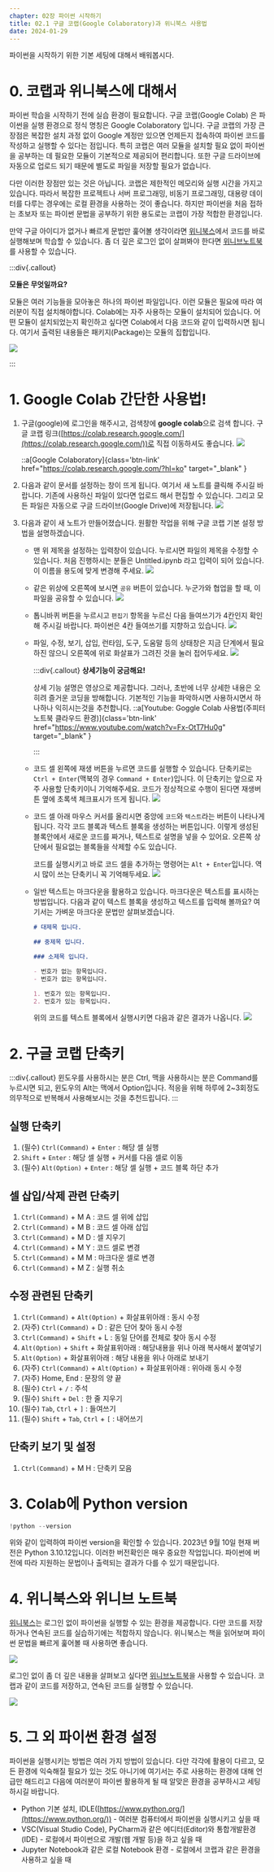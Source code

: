 ```yaml
---
chapter: 02장 파이썬 시작하기
title: 02.1 구글 코랩(Google Colaboratory)과 위니북스 사용법
date: 2024-01-29
---
```


파이썬을 시작하기 위한 기본 세팅에 대해서 배워봅시다.

# 0. 코랩과 위니북스에 대해서

파이썬 학습을 시작하기 전에 실습 환경이 필요합니다. 구글 코랩(Google Colab) 은 파이썬을 실행 환경으로 정식 명칭은 Google Colaboratory 입니다. 구글 코랩의 가장 큰 장점은 복잡한 설치 과정 없이 Google 계정만 있으면 언제든지 접속하여 파이썬 코드를 작성하고 실행할 수 있다는 점입니다. 특히 코랩은 여러 모듈을 설치할 필요 없이 파이썬을 공부하는 데 필요한 모듈이 기본적으로 제공되어 편리합니다. 또한 구글 드라이브에 자동으로 업로드 되기 때문에 별도로 파일을 저장할 필요가 없습니다. 

다만 이러한 장점만 있는 것은 아닙니다. 코랩은 제한적인 메모리와 실행 시간을 가지고 있습니다. 따라서 복잡한 프로젝트나 서버 프로그래밍, 비동기 프로그래밍, 대용량 데이터를 다루는 경우에는 로컬 환경을 사용하는 것이 좋습니다. 하지만 파이썬을 처음 접하는 초보자 또는 파이썬 문법을 공부하기 위한 용도로는 코랩이 가장 적합한 환경입니다.

만약 구글 아이디가 없거나 빠르게 문법만 훑어볼 생각이라면 [위니북스](https://www.books.weniv.co.kr/)에서 코드를 바로 실행해보며 학습할 수 있습니다. 좀 더 깊은 로그인 없이 살펴봐야 한다면 [위니브노트북](https://notebook.weniv.co.kr/)를 사용할 수 있습니다.

:::div{.callout}

**모듈은 무엇일까요?**

모듈은 여러 기능들을 모아놓은 하나의 파이썬 파일입니다. 이런 모듈은 필요에 따라 여러분이 직접 설치해야합니다. Colab에는 자주 사용하는 모듈이 설치되어 있습니다. 어떤 모듈이 설치되었는지 확인하고 싶다면 Colab에서 다음 코드와 같이 입력하시면 됩니다. 여기서 출력된 내용들은 패키지(Package)는 모듈의 집합입니다.

![](/images/python/chapter02/chapter02-1-1.png)

:::

# 1. Google Colab 간단한 사용법!

1. 구글(google)에 로그인을 해주시고, 검색창에 **google colab**으로 검색 합니다. 구글 코랩 링크([https://colab.research.google.com/](https://colab.research.google.com/))로 직접 이동하셔도 좋습니다.
   ![](/images/python/chapter02/chapter02-1-2.png)

   ::a[Google Colaboratory]{class='btn-link' href="https://colab.research.google.com/?hl=ko" target="\_blank" }

2. 다음과 같이 문서를 설정하는 창이 뜨게 됩니다. 여기서 새 노트를 클릭해 주시길 바랍니다. 기존에 사용하신 파일이 있다면 업로드 해서 편집할 수 있습니다. 그리고 모든 파일은 자동으로 구글 드라이브(Google Drive)에 저장됩니다.
   ![](/images/python/chapter02/chapter02-1-3.png)

3. 다음과 같이 새 노트가 만들어졌습니다. 원활한 작업을 위해 구글 코랩 기본 설정 방법을 설명하겠습니다.

   - 맨 위 제목을 설정하는 입력창이 있습니다. 누르시면 파일의 제목을 수정할 수 있습니다. 처음 진행하시는 분들은 Untitled.ipynb 라고 입력이 되어 있습니다. 이 이름을 용도에 맞게 변경해 주세요.
     ![](/images/python/chapter02/chapter02-1-4.png)

   - 같은 위상에 오른쪽에 보시면 `공유` 버튼이 있습니다. 누군가와 협업을 할 때, 이 파일을 공유할 수 있습니다.
     ![](/images/python/chapter02/chapter02-1-5.png)

   - 톱니바퀴 버튼을 누르시고 `편집기` 항목을 누르신 다음 들여쓰기가 4칸인지 확인해 주시길 바랍니다. 파이썬은 4칸 들여쓰기를 지향하고 있습니다.
     ![](/images/python/chapter02/chapter02-1-6.png)

   - 파일, 수정, 보기, 삽입, 런타임, 도구, 도움말 등의 상태창은 지금 단계에서 필요하진 않으니 오른쪽에 위로 화살표가 그려진 것을 눌러 접어두세요.
     ![](/images/python/chapter02/chapter02-1-7.png)

     :::div{.callout}
     **상세기능이 궁금해요!**

     상세 기능 설명은 영상으로 제공합니다. 그러나, 초반에 너무 상세한 내용은 오히려 즐거운 코딩을 방해합니다. 기본적인 기능을 파악하시면 사용하시면서 하나하나 익히시는것을 추천합니다.
     ::a[Youtube: Goggle Colab 사용법(주피터 노트북 클라우드 환경)]{class='btn-link' href="https://www.youtube.com/watch?v=Fx-OtT7Hu0g" target="\_blank" }

     :::

   - 코드 셀 왼쪽에 재생 버튼을 누르면 코드를 실행할 수 있습니다. 단축키로는 `Ctrl + Enter`(맥북의 경우 `Command + Enter`)입니다. 이 단축키는 앞으로 자주 사용할 단축키이니 기억해주세요. 코드가 정상적으로 수행이 된다면 재생버튼 옆에 초록색 체크표시가 뜨게 됩니다.
     ![](/images/python/chapter02/chapter02-1-8.png)

   - 코드 셀 아래 마우스 커서를 올리시면 중앙에 `코드`와 `텍스트`라는 버튼이 나타나게 됩니다. 각각 코드 블록과 텍스트 블록을 생성하는 버튼입니다. 이렇게 생성된 블록안에서 새로운 코드를 짜거나, 텍스트로 설명을 넣을 수 있어요. 오른쪽 상단에서 필요없는 블록들을 삭제할 수도 있습니다.

     코드를 실행시키고 바로 코드 셀을 추가하는 명령어는 `Alt + Enter`입니다. 역시 많이 쓰는 단축키니 꼭 기억해두세요.
     ![](/images/python/chapter02/chapter02-1-9.png)

   - 일반 텍스트는 마크다운을 활용하고 있습니다. 마크다운은 텍스트를 표시하는 방법입니다. 다음과 같이 텍스트 블록을 생성하고 텍스트를 입력해 볼까요? 여기서는 가벼운 마크다운 문법만 살펴보겠습니다.

     ```markdown
     # 대제목 입니다.

     ## 중제목 입니다.

     ### 소제목 입니다.

     - 번호가 없는 항목입니다.
     - 번호가 없는 항목입니다.

     1. 번호가 있는 항목입니다.
     2. 번호가 있는 항목입니다.
     ```

     위의 코드를 텍스트 블록에서 실행시키면 다음과 같은 결과가 나옵니다.
     ![](/images/python/chapter02/chapter02-1-10.png)

# 2. 구글 코랩 단축키

:::div{.callout}
윈도우를 사용하시는 분은 Ctrl, 맥을 사용하시는 분은 Command를 누르시면 되고, 윈도우의 Alt는 맥에서 Option입니다.
적응을 위해 하루에 2~3회정도 의무적으로 반복해서 사용해보시는 것을 추천드립니다.
:::

## 실행 단축키

1. (필수) `Ctrl(Command)` + `Enter` : 해당 셀 실행
2. `Shift` + `Enter` : 해당 셀 실행 + 커서를 다음 셀로 이동
3. (필수) `Alt(Option)` + `Enter` : 해당 셀 실행 + 코드 블록 하단 추가

## 셀 삽입/삭제 관련 단축키

1. `Ctrl(Command)` + M A : 코드 셀 위에 삽입
2. `Ctrl(Command)` + M B : 코드 셀 아래 삽입
3. `Ctrl(Command)` + M D : 셀 지우기
4. `Ctrl(Command)` + M Y : 코드 셀로 변경
5. `Ctrl(Command)` + M M : 마크다운 셀로 변경
6. `Ctrl(Command)` + M Z : 실행 취소

## 수정 관련된 단축키

1. `Ctrl(Command)` + `Alt(Option)` + 화살표위아래 : 동시 수정
2. (자주) `Ctrl(Command)` + D : 같은 단어 찾아 동시 수정
3. `Ctrl(Command)` + `Shift` + L : 동일 단어를 전체로 찾아 동시 수정
4. `Alt(Option)` + `Shift` + 화살표위아래 : 해당내용을 위나 아래 복사해서 붙여넣기
5. `Alt(Option)` + 화살표위아래 : 해당 내용을 위나 아래로 보내기
6. (자주) `Ctrl(Command)` + `Alt(Option)` + 화살표위아래 : 위아래 동시 수정
7. (자주) Home, End : 문장의 양 끝
8. (필수) `Ctrl` + `/` : 주석
9. (필수) `Shift` + `Del` : 한 줄 지우기
10. (필수) `Tab`, `Ctrl` + `]` : 들여쓰기
11. (필수) `Shift` + `Tab`, `Ctrl` + `[` : 내어쓰기

## 단축키 보기 및 설정

1. `Ctrl(Command)` + M H : 단축키 모음

# 3. Colab에 Python version

```python
!python --version
```

위와 같이 입력하여 파이썬 version을 확인할 수 있습니다. 2023년 9월 10일 현재 버전은 Python 3.10.12입니다. 이러한 버전확인은 매우 중요한 작업입니다. 파이썬에 버전에 따라 지원하는 문법이나 출력되는 결과가 다를 수 있기 때문입니다.

# 4. 위니북스와 위니브 노트북

[위니북스](https://www.books.weniv.co.kr/)는 로그인 없이 파이썬을 실행할 수 있는 환경을 제공합니다. 다만 코드를 저장하거나 연속된 코드를 실습하기에는 적합하지 않습니다. 위니북스는 책을 읽어보며 파이썬 문법을 빠르게 훑어볼 때 사용하면 좋습니다.

![](/images/python/chapter02/chapter02-1-11.png)

로그인 없이 좀 더 깊은 내용을 살펴보고 싶다면 [위니브노트북](https://notebook.weniv.co.kr/)을 사용할 수 있습니다. 코랩과 같이 코드를 저장하고, 연속된 코드를 실행할 수 있습니다.

![](/images/python/chapter02/chapter02-1-12.png)

# 5. 그 외 파이썬 환경 설정

파이썬을 실행시키는 방법은 여러 가지 방법이 있습니다. 다만 각각에 활용이 다르고, 모든 환경에 익숙해질 필요가 있는 것도 아니기에 여기서는 주로 사용하는 환경에 대해 언급만 해드리고 다음에 여러분이 파이썬 활용하게 될 때 알맞은 환경을 공부하시고 세팅하시길 바랍니다.

- Python 기본 설치, IDLE([https://www.python.org/](https://www.python.org/)) - 여러분 컴퓨터에서 파이썬을 실행시키고 싶을 때
- VSC(Visual Studio Code), PyCharm과 같은 에디터(Editor)와 통합개발환경(IDE) - 로컬에서 파이썬으로 개발(웹 개발 등)을 하고 싶을 때
- Jupyter Notebook과 같은 로컬 Notebook 환경 - 로컬에서 코랩과 같은 환경을 사용하고 싶을 때
